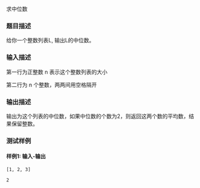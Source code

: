 求中位数

### 题目描述

给你一个整数列表L, 输出L的中位数。

### 输入描述

第一行为正整数 n 表示这个整数列表的大小

第二行为 n 个整数，两两间用空格隔开

### 输出描述

输出为这个列表的中位数，如果中位数的个数为2，则返回这两个数的平均数，结果保留整数。

### 测试样例

#### 样例1: 输入-输出

```
[1, 2, 3]
```

```
2
```

